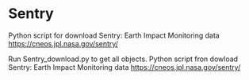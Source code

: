 # Sentry

Python script for download Sentry: Earth Impact Monitoring data https://cneos.jpl.nasa.gov/sentry/


Run Sentry_download.py to get all objects.
Python script fron dowload Sentry: Earth Impact Monitoring data https://cneos.jpl.nasa.gov/sentry/
